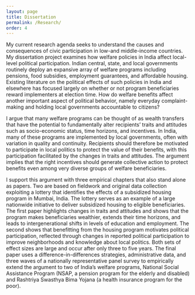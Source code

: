 ```yaml
---
layout: page
title: Dissertation 
permalink: /Research/
order: 4
---
```


My current research agenda seeks to understand the causes and consequences of civic participation in low-and middle-income countries. My dissertation project examines how welfare policies in India affect local-level political participation. Indian central, state, and local governments routinely deploy an expansive array of welfare programs including pensions, food subsidies, employment guarantees, and affordable housing.  Existing literature on the political effects of such policies in India and elsewhere has focused largely on whether or not program beneficiaries reward implementers at election time. How do welfare benefits affect another important aspect of political behavior, namely everyday complaint-making and holding local governments accountable to citizens?

I argue that many welfare programs can be thought of as wealth transfers that have the potential to fundamentally alter recipients’ traits and attitudes such as socio-economic status, time horizons, and incentives. In India, many of these programs are implemented by local governments, often with variation in quality and continuity. Recipients should therefore be motivated to participate in local politics to protect the value of their benefits, with this participation facilitated by the changes in traits and attitudes. The argument implies that the right incentives should generate collective action to protect benefits even among very diverse groups of welfare beneficiaries.
 
I support this argument with three empirical chapters that also stand alone as papers. Two are based on fieldwork and original data collection exploiting a lottery that identifies the effects of a subsidized housing program in Mumbai, India. The lottery serves as an example of a large nationwide initiative to deliver subsidized housing to eligible beneficiaries. The first paper highlights changes in traits and attitudes and shows that the program makes beneficiaries wealthier, extends their time horizons, and leads to intergenerational shifts in levels of education and employment. The second shows that benefitting from the housing program motivates political participation, reflected through changes in reported political participation to improve neighborhoods and knowledge about local politics. Both sets of effect sizes are large and occur after only three to five years. The final paper uses a difference-in-differences strategies, administrative data, and three waves of a nationally representative panel survey to empirically extend the argument to two of India’s welfare programs, National Social Assistance Program (NSAP, a pension program for the elderly and disabled) and Rashtriya Swasthya Bima Yojana (a health insurance program for the poor). 

